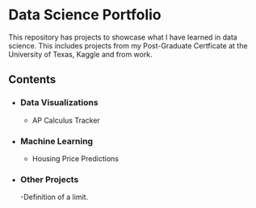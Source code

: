 # Data Science Portfolio
This repository has projects to showcase what I have learned in data science.  This includes projects from my Post-Graduate Certficate at the University of Texas, Kaggle and from work.  

## Contents
- ###  Data Visualizations
  - AP Calculus Tracker

- ###  Machine Learning
  - Housing Price Predictions

 - ### Other Projects
   -Definition of a limit.
